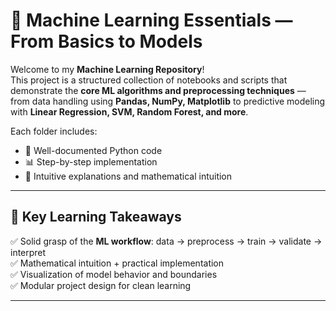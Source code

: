 # 🤖 Machine Learning Essentials — From Basics to Models

Welcome to my **Machine Learning Repository**!  
This project is a structured collection of notebooks and scripts that demonstrate the **core ML algorithms and preprocessing techniques** — from data handling using **Pandas, NumPy, Matplotlib** to predictive modeling with **Linear Regression, SVM, Random Forest, and more**.

Each folder includes:
- 📘 Well-documented Python code  
- 📊 Step-by-step implementation  
- 🧠 Intuitive explanations and mathematical intuition  

---

## 🧠 Key Learning Takeaways

✅ Solid grasp of the **ML workflow**: data → preprocess → train → validate → interpret  
✅ Mathematical intuition + practical implementation  
✅ Visualization of model behavior and boundaries  
✅ Modular project design for clean learning  

---
